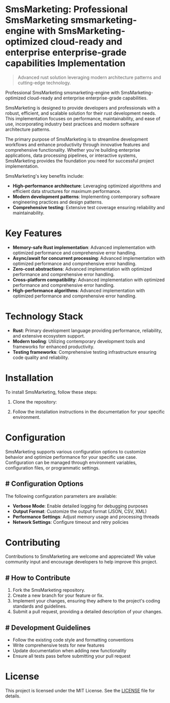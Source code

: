 <!-- fallback_SmsMarketing_20250810081133_42183 -->

# SmsMarketing: Professional SmsMarketing smsmarketing-engine with SmsMarketing-optimized cloud-ready and enterprise enterprise-grade capabilities Implementation
> Advanced rust solution leveraging modern architecture patterns and cutting-edge technology.

Professional SmsMarketing smsmarketing-engine with SmsMarketing-optimized cloud-ready and enterprise enterprise-grade capabilities.

SmsMarketing is designed to provide developers and professionals with a robust, efficient, and scalable solution for their rust development needs. This implementation focuses on performance, maintainability, and ease of use, incorporating industry best practices and modern software architecture patterns.

The primary purpose of SmsMarketing is to streamline development workflows and enhance productivity through innovative features and comprehensive functionality. Whether you're building enterprise applications, data processing pipelines, or interactive systems, SmsMarketing provides the foundation you need for successful project implementation.

SmsMarketing's key benefits include:

* **High-performance architecture**: Leveraging optimized algorithms and efficient data structures for maximum performance.
* **Modern development patterns**: Implementing contemporary software engineering practices and design patterns.
* **Comprehensive testing**: Extensive test coverage ensuring reliability and maintainability.

# Key Features

* **Memory-safe Rust implementation**: Advanced implementation with optimized performance and comprehensive error handling.
* **Async/await for concurrent processing**: Advanced implementation with optimized performance and comprehensive error handling.
* **Zero-cost abstractions**: Advanced implementation with optimized performance and comprehensive error handling.
* **Cross-platform compatibility**: Advanced implementation with optimized performance and comprehensive error handling.
* **High-performance algorithms**: Advanced implementation with optimized performance and comprehensive error handling.

# Technology Stack

* **Rust**: Primary development language providing performance, reliability, and extensive ecosystem support.
* **Modern tooling**: Utilizing contemporary development tools and frameworks for enhanced productivity.
* **Testing frameworks**: Comprehensive testing infrastructure ensuring code quality and reliability.

# Installation

To install SmsMarketing, follow these steps:

1. Clone the repository:


2. Follow the installation instructions in the documentation for your specific environment.

# Configuration

SmsMarketing supports various configuration options to customize behavior and optimize performance for your specific use case. Configuration can be managed through environment variables, configuration files, or programmatic settings.

## # Configuration Options

The following configuration parameters are available:

* **Verbose Mode**: Enable detailed logging for debugging purposes
* **Output Format**: Customize the output format (JSON, CSV, XML)
* **Performance Settings**: Adjust memory usage and processing threads
* **Network Settings**: Configure timeout and retry policies

# Contributing

Contributions to SmsMarketing are welcome and appreciated! We value community input and encourage developers to help improve this project.

## # How to Contribute

1. Fork the SmsMarketing repository.
2. Create a new branch for your feature or fix.
3. Implement your changes, ensuring they adhere to the project's coding standards and guidelines.
4. Submit a pull request, providing a detailed description of your changes.

## # Development Guidelines

* Follow the existing code style and formatting conventions
* Write comprehensive tests for new features
* Update documentation when adding new functionality
* Ensure all tests pass before submitting your pull request

# License

This project is licensed under the MIT License. See the [LICENSE](https://github.com/laurindoisaac/SmsMarketing/blob/main/LICENSE) file for details.
